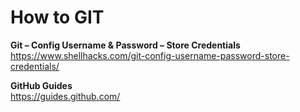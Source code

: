 # How to GIT

**Git – Config Username & Password – Store Credentials**  
<https://www.shellhacks.com/git-config-username-password-store-credentials/>

**GitHub Guides**  
https://guides.github.com/

